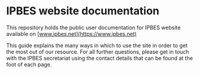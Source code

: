 # IPBES website documentation

This repository holds the public user documentation for IPBES website available on [www.ipbes.net](https://www.ipbes.net)

This guide explains the many ways in which to use the site in order to get the most out of our resource. For all further questions, please get in touch with the IPBES secretariat using the contact details that can be found at the foot of each page.
